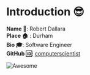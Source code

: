 # Introduction :sunglasses:
**Name :name_badge:**:  Robert Dallara  
**Place :house:** : Durham  
**Bio :mortar_board:**: Software Engineer  
**GitHub :id:**: [computerscientist](https://github.com/computerscientist/)  

![Awesome](https://awesome.re/badge.svg)

